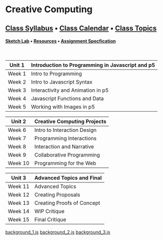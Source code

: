 # Creative Computing

## [Class Syllabus](syllabus.html) • [Class Calendar](calendar.html) • [Class Topics](topics.html)

#### [Sketch Lab](./p5_lab.html) • [Resources](./resources.html) • [Assignment Specfication](#specification.html) 

<br />

<link rel="stylesheet" type="text/css" href="index.css">

<script type="text/javascript" src="javascript/p5.min.js"></script>
<script type="text/javascript" src="background_3.js"></script>

| Unit 1 | Introduction to Programming in Javascript and p5
| --- | ---
| Week 1 | Intro to Programming | [class notes](week_1) [class work](week_1/class_work.html)
| Week 2 | Intro to Javascript Syntax | [class notes](week_2) [class work](week_2/class_work.html)
| Week 3 | Interactivity and Animation in p5 | [class notes](week_3)
| Week 4 | Javascript Functions and Data | [class notes](week_4)
| Week 5 | Working with Images in p5 | [class notes](week_5)

| Unit 2 | Creative Computing Projects
| --- | ---
| Week 6 | Intro to Interaction Design | [class notes](week_6)
| Week 7 | Programming Interactions | [class notes](week_7)
| Week 8 | Interaction and Narrative | [class notes](week_8)
| Week 9 | Collaborative Programming | [class notes](week_9)
| Week 10 | Programming for the Web | [class notes](week_10)

| Unit 3 | Advanced Topics and Final
| --- | ---
| Week 11 | Advanced Topics | [class notes](week_11)
| Week 12 | Creating Proposals | [class notes](week_12)
| Week 13 | Creating Proofs of Concept | [class notes](week_13)
| Week 14 | WIP Critique | [class notes](week_14)
| Week 15 | Final Critique | [class notes](#)


<a href="background_1.js" class="p5_example show-titled-lab-link hidden">background_1.js</a>
<a href="background_2.js" class="p5_example show-titled-lab-link hidden">background_2.js</a>
<a href="background_3.js" class="p5_example show-titled-lab-link hidden">background_3.js</a>

